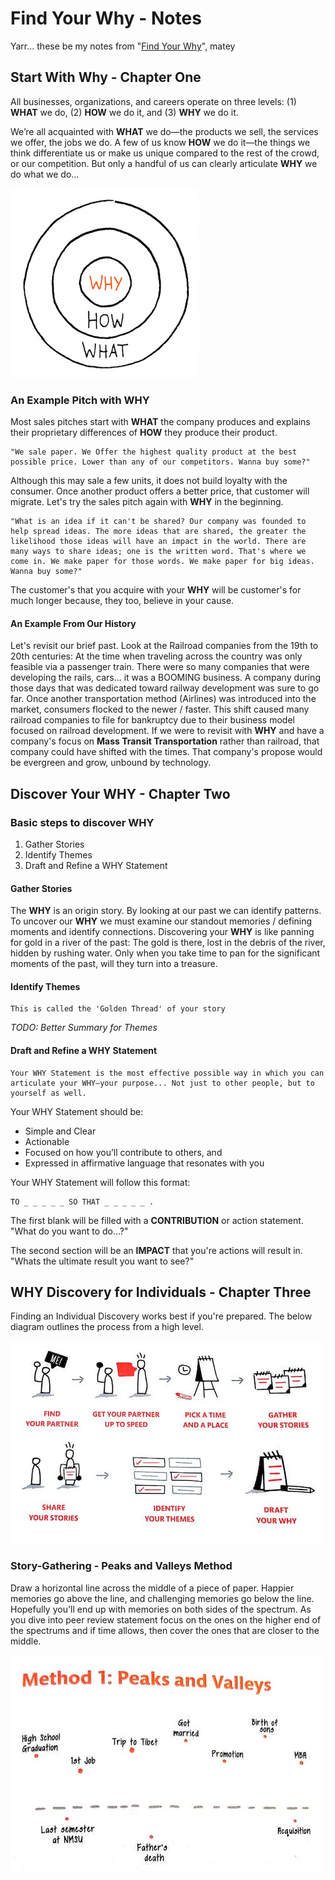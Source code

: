 # Find Your Why - Notes

Yarr... these be my notes from "[Find Your Why](https://www.amazon.com/Start-Why-Leaders-Inspire-Everyone/dp/1591846447/ref=sr_1_3?ie=UTF8&qid=1547786185&sr=8-3&keywords=find+your+why)", matey

## Start With Why - Chapter One

All businesses, organizations, and careers operate on three levels: (1) **WHAT** we do, (2) **HOW** we do it, and (3) **WHY** we do it.

We’re all acquainted with **WHAT** we do—the products we sell, the services we offer, the jobs we do. A few of us know **HOW** we do it—the things we think differentiate us or make us unique compared to the rest of the crowd, or our competition. But only a handful of us can clearly articulate **WHY** we do what we do...

![The Golden Circle](www/the_golden_circle.png)

### An Example Pitch with WHY

Most sales pitches start with **WHAT** the company produces and explains their proprietary differences of **HOW** they produce their product.

    "We sale paper. We Offer the highest quality product at the best possible price. Lower than any of our competitors. Wanna buy some?"

Although this may sale a few units, it does not build loyalty with the consumer. Once another product offers a better price, that customer will migrate. Let's try the sales pitch again with **WHY** in the beginning.

    "What is an idea if it can't be shared? Our company was founded to help spread ideas. The more ideas that are shared, the greater the likelihood those ideas will have an impact in the world. There are many ways to share ideas; one is the written word. That's where we come in. We make paper for those words. We make paper for big ideas. Wanna buy some?"

The customer's that you acquire with your **WHY** will be customer's for much longer because, they too, believe in your cause.

#### An Example From Our History

Let's revisit our brief past. Look at the Railroad companies from the 19th to 20th centuries: At the time when traveling across the country was only feasible via a passenger train. There were so many companies that were developing the rails, cars... it was a BOOMING business. A company during those days that was dedicated toward railway development was sure to go far. Once another transportation method (Airlines) was introduced into the market, consumers flocked to the newer / faster. This shift caused many railroad companies to file for bankruptcy due to their business model focused on railroad development. If we were to revisit with **WHY** and have a company's focus on **Mass Transit Transportation** rather than railroad, that company could have shifted with the times. That company's propose would be evergreen and grow, unbound by technology.

## Discover Your WHY - Chapter Two

### Basic steps to discover WHY

1) Gather Stories
2) Identify Themes
3) Draft and Refine a WHY Statement

#### Gather Stories

The **WHY** is an origin story. By looking at our past we can identify patterns. To uncover our **WHY** we must examine our standout memories / defining moments and identify connections. Discovering your **WHY** is like panning for gold in a river of the past: The gold is there, lost in the debris of the river, hidden by rushing water. Only when you take time to pan for the significant moments of the past, will they turn into a treasure. 

#### Identify Themes

    This is called the 'Golden Thread' of your story

_TODO: Better Summary for Themes_

#### Draft and Refine a WHY Statement

    Your WHY Statement is the most effective possible way in which you can articulate your WHY—your purpose... Not just to other people, but to yourself as well.

Your WHY Statement should be:

* Simple and Clear
* Actionable
* Focused on how you’ll contribute to others, and
* Expressed in affirmative language that resonates with you

Your WHY Statement will follow this format:

    TO _ _ _ _ _ SO THAT _ _ _ _ _ .

The first blank will be filled with a **CONTRIBUTION** or action statement. "What do you want to do...?"

The second section will be an **IMPACT** that you're actions will result in. "Whats the ultimate result you want to see?"


## WHY Discovery for Individuals - Chapter Three

Finding an Individual Discovery works best if you're prepared. The below diagram outlines the process from a high level.

![Individual Discovery](www/individual_process.jpg)

### Story-Gathering - Peaks and Valleys Method

Draw a horizontal line across the middle of a piece of paper. Happier memories go above the line, and challenging memories go below the line. Hopefully you'll end up with memories on both sides of the spectrum. As you dive into peer review statement focus on the ones on the higher end of the spectrums and if time allows, then cover the ones that are closer to the middle.

![Peaks and Valleys.jpg](www/peaks_and_valleys.jpg)
